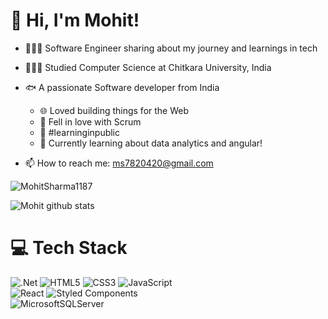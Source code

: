 # 👋 Hi, I'm Mohit!

- 👩🏻‍💻 Software Engineer sharing about my journey and learnings in tech<br/>
- 👩🏻‍🎓 Studied Computer Science at Chitkara University, India<br/>
- 🐟 A passionate Software developer from India<br/>

  - 🌐 Loved building things for the Web
  - 📅 Fell in love with Scrum <br/>
  - 🌷 #learninginpublic<br/>
  - 💭 Currently learning about data analytics and angular!<br/>
- 📫 How to reach me: ms7820420@gmail.com 




<!-- ![](https://github-readme-stats.vercel.app/api?username=MohitSharma1187&theme=radical&hide_border=false&include_all_commits=true&count_private=true)<br/> -->
<p align="left"> <img src="https://komarev.com/ghpvc/?username=MohitSharma1187&label=Profile%20views&color=0e75b6&style=flat" alt="MohitSharma1187" /> </p>


![Mohit github stats](https://github-readme-stats.vercel.app/api?username=MohitSharma1187&theme=radical&count_private=true&show_icons=true)<br/>

# 💻 Tech Stack

<!-- Badges from https://github.com/Ileriayo/markdown-badges -->

![.Net](https://img.shields.io/badge/.NET-5C2D91?style=for-the-badge&logo=.net&logoColor=white)
![HTML5](https://img.shields.io/badge/html5-%23E34F26.svg?style=for-the-badge&logo=html5&logoColor=white)
![CSS3](https://img.shields.io/badge/css3-%231572B6.svg?style=for-the-badge&logo=css3&logoColor=white)
![JavaScript](https://img.shields.io/badge/javascript-%23323330.svg?style=for-the-badge&logo=javascript&logoColor=%23F7DF1E)<br/>
![React](https://img.shields.io/badge/react-%2320232a.svg?style=for-the-badge&logo=react&logoColor=%2361DAFB)
![Styled Components](https://img.shields.io/badge/styled--components-DB7093?style=for-the-badge&logo=styled-components&logoColor=white)<br/>
![MicrosoftSQLServer](https://img.shields.io/badge/Microsoft%20SQL%20Server-CC2927?style=for-the-badge&logo=microsoft%20sql%20server&logoColor=white)


